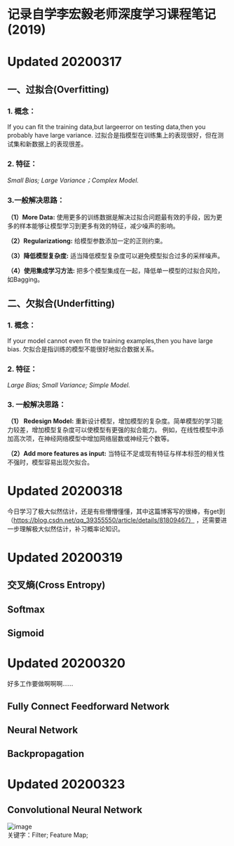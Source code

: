 # 记录自学李宏毅老师深度学习课程笔记(2019)

# Updated 20200317
## 一、过拟合(Overfitting)
### 1. 概念：
If you can fit the training data,but largeerror on testing data,then you probably have large variance.
过拟合是指模型在训练集上的表现很好，但在测试集和新数据上的表现很差。

### 2. 特征：
*Small Bias; Large Variance；Complex Model.*

### 3.一般解决思路：
**（1）More Data:** 使用更多的训练数据是解决过拟合问题最有效的手段，因为更多的样本能够让模型学习到更多有效的特征，减少噪声的影响。

**（2）Regularizationg:** 给模型参数添加一定的正则约束。

**（3）降低模型复杂度:** 适当降低模型复杂度可以避免模型拟合过多的采样噪声。

**（4）使用集成学习方法:** 把多个模型集成在一起，降低单一模型的过拟合风险，如Bagging。
<br>


## 二、欠拟合(Underfitting)
### 1. 概念：
If your model cannot even fit the training examples,then you have large bias.
欠拟合是指训练的模型不能很好地拟合数据关系。

### 2. 特征：
*Large Bias; Small Variance; Simple Model.*

### 3. 一般解决思路：
**（1） Redesign Model:** 重新设计模型，增加模型的复杂度。简单模型的学习能力较差，增加模型复杂度可以使模型有更强的拟合能力。
 例如，在线性模型中添加高次项，在神经网络模型中增加网络层数或神经元个数等。
 
**（2）Add more features as input:** 当特征不足或现有特征与样本标签的相关性不强时，模型容易出现欠拟合。


# Updated 20200318
今日学习了极大似然估计，还是有些懵懵懂懂，其中这篇博客写的很棒，有get到（https://blog.csdn.net/qq_39355550/article/details/81809467）
，还需要进一步理解极大似然估计，补习概率论知识。


# Updated 20200319
## 交叉熵(Cross Entropy)
## Softmax
## Sigmoid


# Updated 20200320
好多工作要做啊啊啊......
## Fully Connect Feedforward Network
## Neural Network
## Backpropagation

# Updated 20200323
## Convolutional Neural Network
![image](https://github.com/MemorialCheng/EverybodyEveryday/blob/master/deeplearning/images/cnn%E6%9E%B6%E6%9E%84.png)
<br>
关键字：Filter; Feature Map; 
